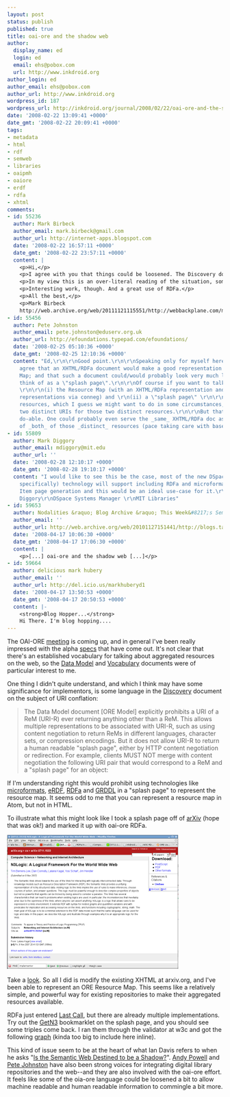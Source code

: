 ```yaml
---
layout: post
status: publish
published: true
title: oai-ore and the shadow web
author:
  display_name: ed
  login: ed
  email: ehs@pobox.com
  url: http://www.inkdroid.org
author_login: ed
author_email: ehs@pobox.com
author_url: http://www.inkdroid.org
wordpress_id: 187
wordpress_url: http://inkdroid.org/journal/2008/02/22/oai-ore-and-the-shadow-web/
date: '2008-02-22 13:09:41 +0000'
date_gmt: '2008-02-22 20:09:41 +0000'
tags:
- metadata
- html
- rdf
- semweb
- libraries
- oaipmh
- oaiore
- erdf
- rdfa
- xhtml
comments:
- id: 55236
  author: Mark Birbeck
  author_email: mark.birbeck@gmail.com
  author_url: http://internet-apps.blogspot.com
  date: '2008-02-22 16:57:11 +0000'
  date_gmt: '2008-02-22 23:57:11 +0000'
  content: |
    <p>Hi,</p>
    <p>I agree with you that things could be loosened. The Discovery document position tends to arise when it is assumed that it must be possible to tell the difference between a resource and an information resource, perhaps by performing an HTTP request. (This is something I know that Ian has argued in the past.)</p>
    <p>In my view this is an over-literal reading of the situation, something various people have tried to tackle. My own comments are in <a href="http://internet-apps.blogspot.com/2007/11/once-more-on-information-resources-and.html" rel="nofollow">Once more on information resources and RDFa</a>. I also have an older post from a couple of years ago, which was originally intended to be a critical look at the whole discussion from the same standpoint as the Discovery document that you quote, but in the course of working it through I discovered that my own view was wrong. It may be of interest to others who are as confused as I was, and it's called <a href="http://internet-apps.blogspot.com/2006/05/information-resource-debate-and-rdfa.html" rel="nofollow">The Information Resource Debate, and RDFa</a>.</p>
    <p>Interesting work, though. And a great use of RDFa.</p>
    <p>All the best,</p>
    <p>Mark Birbeck
    http://web.archive.org/web/20111121115551/http://webbackplane.com/mark-birbeck/</p>
- id: 55456
  author: Pete Johnston
  author_email: pete.johnston@eduserv.org.uk
  author_url: http://efoundations.typepad.com/efoundations/
  date: '2008-02-25 05:10:36 +0000'
  date_gmt: '2008-02-25 12:10:36 +0000'
  content: "Ed,\r\n\r\nGood point.\r\n\r\nSpeaking only for myself here(!),  I completely
    agree that an XHTML/RDFa document would make a good representation of an ORE Resource
    Map; and that such a document could/would probably look very much like what we
    think of as a \"splash page\".\r\n\r\nOf course if you want to talk about both
    \r\n\r\n(i) the Resource Map (with an XHTML/RDFa representation and possibly other
    representations via conneg) and \r\n(ii) a \"splash page\" \r\n\r\nas two distinct
    resources, which I guess we might want to do in some circumstances, then we need
    two distinct URIs for those two distinct resources.\r\n\r\nBut that's still perfectly
    do-able. One could probably even serve the _same_ XHTML/RDFa doc as a representation
    of _both_ of those _distinct_ resources (pace taking care with base URIs etc)."
- id: 55809
  author: Mark Diggory
  author_email: mdiggory@mit.edu
  author_url: ''
  date: '2008-02-28 12:10:17 +0000'
  date_gmt: '2008-02-28 19:10:17 +0000'
  content: "I would like to see this be the case, most of the new DSpace UI (Manakin
    specifically) technology will support including RDFa and microformats into the
    Item page generation and this would be an ideal use-case for it.\r\n\r\nCheers,\r\nMark
    Diggory\r\nDSpace Systems Manager \r\nMIT Libraries"
- id: 59653
  author: Nodalities &raquo; Blog Archive &raquo; This Week&#8217;s Semantic Web
  author_email: ''
  author_url: http://web.archive.org/web/20101127151441/http://blogs.talis.com:80/nodalities/2008/02/this_weeks_semantic_web_32.php
  date: '2008-04-17 10:06:30 +0000'
  date_gmt: '2008-04-17 17:06:30 +0000'
  content: |
    <p>[...] oai-ore and the shadow web [...]</p>
- id: 59664
  author: delicious mark hubery
  author_email: ''
  author_url: http://del.icio.us/markhuberyd1
  date: '2008-04-17 13:50:53 +0000'
  date_gmt: '2008-04-17 20:50:53 +0000'
  content: |-
    <strong>Blog Hopper...</strong>
    Hi There. I'm blog hopping....
---
```


<p>The OAI-ORE <a href="http://www.openarchives.org/ore/documents/ore-hopkins-press-release.pdf">meeting</a> is coming up, and in general I've been really impressed with the alpha <a href="http://www.openarchives.org/ore/0.1/toc">specs</a> that have come out. It's not clear that there's an established vocabulary for talking about aggregated resources on the web, so the <a href="http://www.openarchives.org/ore/0.1/datamodel">Data Model</a> and <a href="http://www.openarchives.org/ore/0.1/vocabulary">Vocabulary</a> documents were of particular interest to me.</p>
<p>One thing I didn't quite understand, and which I think may have some significance for implementors, is some language in the <a href="http://www.openarchives.org/ore/0.1/discovery#URIConflation">Discovery</a> document on the subject of URI conflation:</p>
<blockquote><p>The Data Model document [ORE Model] explicitly prohibits a URI of a ReM (URI-R) ever returning anything other than a ReM. This allows multiple representations to be associated with URI-R, such as using content negotiation to return ReMs in different languages, character sets, or compression encodings. But it does not allow URI-R to return a human readable "splash page", either by HTTP content negotiation or redirection. For example, clients MUST NOT merge with content negotiation the following URI pair that would correspond to a ReM and a "splash page" for an object:</p></blockquote>
<p>If I'm understanding right this would prohibit using technologies like <a href="http://microformats.org">microformats</a>, <a href="http://research.talis.com/2005/erdf/wiki/Main/RdfInHtml">eRDF</a>, <a href="http://rdfa.info/">RDFa</a> and <a href="http://www.w3.org/2001/sw/grddl-wg/">GRDDL</a> in a "splash page" to represent the resource map. It seems odd to me that you can represent a resource map in Atom, but not in HTML. </p>
<p>To illustrate what this might look like I took a splash page off of <a href="http://arxiv.org/abs/0711.1533v1">arXiv</a> (hope that was ok!) and marked it up with oai-ore RDFa. </p>
<p><a href="http://inkdroid.org/data/0711.1533"><img src="/images/arxiv-screenshot.png" border="0" /></a></p>
<p>Take a <a href="http://inkdroid.org/data/0711.1533">look</a>. So all I did is modify the existing XHTML at arxiv.org, and I've been able to represent an ORE Resource Map. This seems like a relatively simple, and powerful way for existing repositories to make their aggregated resources available. </p>
<p>RDFa just entered <a href="http://www.w3.org/News/2008#item26">Last Call</a>, but there are already multiple implementations. Try out the <a href="http://www.w3.org/2006/07/SWD/RDFa/impl/js/">GetN3</a> bookmarklet on the splash page, and you should see some triples come back. I ran them through the validator at w3c and got the following <a href="/images/oai_ore_graph.png">graph</a> (kinda too big to include here inline).</p>
<p>This kind of issue seem to be at the heart of what Ian Davis refers to when he asks "<a href="http://iandavis.com/blog/2007/11/is-the-semantic-web-destined-to-be-a-shadow">Is the Semantic Web Destined to be a Shadow?</a>". <a href="http://efoundations.typepad.com/efoundations/2008/02/repositories-th.html">Andy Powell</a> and <a href="http://efoundations.typepad.com/efoundations/2008/02/linked-data-and.html">Pete Johnston</a> have also been strong voices for integrating digital library repositories and the web--and they are also involved with the oai-ore effort. It feels like some of the oia-ore language could be loosened a bit to allow machine readable and human readable information to commingle a bit more. </p>
